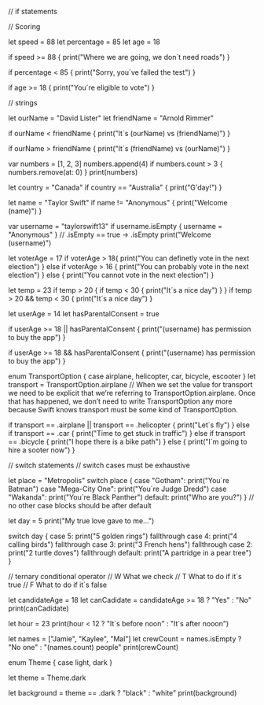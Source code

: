 // if statements

// Scoring

let speed = 88
let percentage = 85
let age = 18

if speed >= 88 {
    print("Where we are going, we don´t need roads")
}

if percentage < 85 {
    print("Sorry, you´ve failed the test")
}

if age >= 18 {
    print("You´re eligible to vote")
}

// strings

let ourName = "David Lister"
let friendName = "Arnold Rimmer"

if ourName < friendName {
    print("It´s \(ourName) vs \(friendName)")
}

if ourName > friendName {
    print("It´s \(friendName) vs \(ourName)")
}

var numbers = [1, 2, 3]
numbers.append(4)
if numbers.count > 3 {
    numbers.remove(at: 0)
}
print(numbers)

let country = "Canada"
if country == "Australia" {
    print("G'day!")
}

let name = "Taylor Swift"
if name != "Anonymous" {
    print("Welcome \(name)")
}

var username = "taylorswift13"
if username.isEmpty {
    username = "Anonymous"
}
// .isEmpty == true -> .isEmpty
print("Welcome \(username)")


let voterAge = 17
if voterAge > 18{
    print("You can definetly vote in the next election")
} else if voterAge > 16 {
    print("You can probably vote in the next election")
}
else {
    print("You cannot vote in the next election")
}

let temp = 23
if temp > 20 {
    if temp < 30 {
        print("It´s a nice day")
    }
}
if temp > 20 && temp < 30 {
    print("It´s a nice day")
}

let userAge = 14
let hasParentalConsent = true

if userAge >= 18 || hasParentalConsent {
    print("\(username) has permission to buy the app")
}

if userAge >= 18 && hasParentalConsent {
    print("\(username) has permission to buy the app")
}

enum TransportOption {
    case airplane, helicopter, car, bicycle, escooter
}
let transport = TransportOption.airplane
// When we set the value for transport we need to be explicit that we’re referring to TransportOption.airplane. Once that has happened, we don’t need to write TransportOption any more because Swift knows transport must be some kind of TransportOption.

if transport == .airplane || transport == .helicopter {
    print("Let´s fly")
} else if transport == .car {
    print("Time to get stuck in traffic")
} else if transport == .bicycle {
    print("I hope there is a bike path")
} else {
    print("I´m going to hire a sooter now")
}


// switch statements
// switch cases must be exhaustive

let place = "Metropolis"
switch place {
case "Gotham":
    print("You´re Batman")
case "Mega-City One":
    print("You´re Judge Dredd")
case "Wakanda":
    print("You´re Black Panther")
default:
    print("Who are you?")
}
// no other case blocks should be after default

let day = 5
print("My true love gave to me...")

switch day {
case 5:
    print("5 golden rings")
    fallthrough
case 4:
    print("4 calling birds")
    fallthrough
case 3:
    print("3 French hens")
    fallthrough
case 2:
    print("2 turtle doves")
    fallthrough
default:
    print("A partridge in a pear tree")
}

// ternary conditional operator
// W What we check
// T What to do if it´s true
// F What to do if it´s false

let candidateAge = 18
let canCadidate = candidateAge >= 18 ? "Yes" : "No"
print(canCadidate)

let hour = 23
print(hour < 12 ? "It´s before noon" : "It´s after nooon")


let names = ["Jamie", "Kaylee", "Mal"]
let crewCount = names.isEmpty ? "No one" : "\(names.count) people"
print(crewCount)

enum Theme {
    case light, dark
}

let theme = Theme.dark

let background = theme == .dark ? "black" : "white"
print(background)
